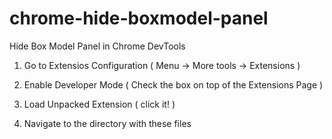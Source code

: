 chrome-hide-boxmodel-panel
==========================

Hide Box Model Panel in Chrome DevTools

1. Go to Extensios Configuration
( Menu -> More tools -> Extensions )

2. Enable Developer Mode
( Check the box on top of the Extensions Page )

3. Load Unpacked Extension
( click it! )

4. Navigate to the directory with these files

